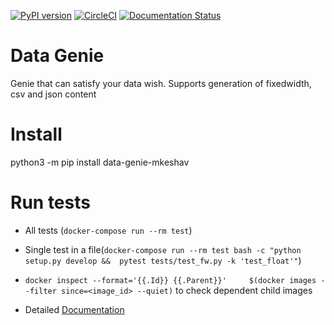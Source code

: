 [![PyPI version](https://badge.fury.io/py/data-genie-mkeshav.svg)](https://badge.fury.io/py/data-genie-mkeshav)
[![CircleCI](https://circleci.com/bb/mkeshav/data_genie.svg?style=svg)](https://circleci.com/bb/mkeshav/data_genie)
[![Documentation Status](https://readthedocs.org/projects/data-genie/badge/?version=latest)](https://data-genie.readthedocs.io/en/latest/?badge=latest)


# Data Genie

Genie that can satisfy your data wish.
Supports generation of fixedwidth, csv and json content

# Install
python3 -m pip install data-genie-mkeshav

# Run tests
- All tests (`docker-compose run --rm test`)
- Single test in a file(`docker-compose run --rm test bash -c "python setup.py develop &&  pytest tests/test_fw.py -k 'test_float'"`)
- `docker inspect --format='{{.Id}} {{.Parent}}'     $(docker images --filter since=<image_id> --quiet)` to check dependent child images

- Detailed [Documentation](https://data-genie.readthedocs.io)
